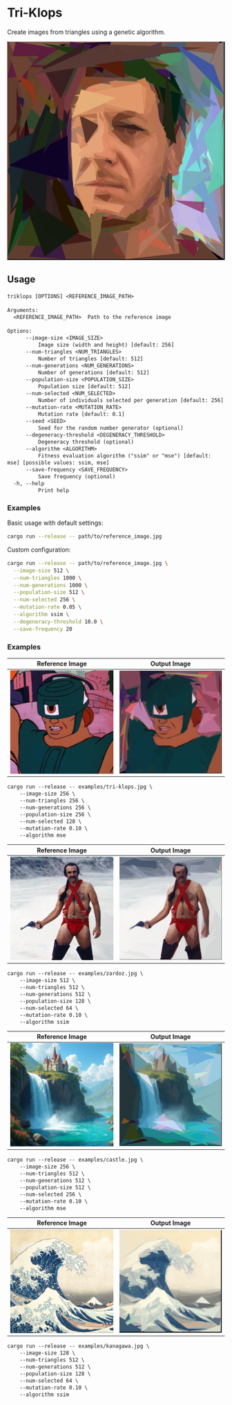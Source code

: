 # Tri-Klops

Create images from triangles using a genetic algorithm.

![Example](examples/kyle--alg_mse--rng_0--res_256--tri_512--gen_512--pop_512--sel_256--mut_0.10--deg_10.00.svg)

## Usage

```
triklops [OPTIONS] <REFERENCE_IMAGE_PATH>

Arguments:
  <REFERENCE_IMAGE_PATH>  Path to the reference image

Options:
      --image-size <IMAGE_SIZE>
          Image size (width and height) [default: 256]
      --num-triangles <NUM_TRIANGLES>
          Number of triangles [default: 512]
      --num-generations <NUM_GENERATIONS>
          Number of generations [default: 512]
      --population-size <POPULATION_SIZE>
          Population size [default: 512]
      --num-selected <NUM_SELECTED>
          Number of individuals selected per generation [default: 256]
      --mutation-rate <MUTATION_RATE>
          Mutation rate [default: 0.1]
      --seed <SEED>
          Seed for the random number generator (optional)
      --degeneracy-threshold <DEGENERACY_THRESHOLD>
          Degeneracy threshold (optional)
      --algorithm <ALGORITHM>
          Fitness evaluation algorithm ("ssim" or "mse") [default: mse] [possible values: ssim, mse]
      --save-frequency <SAVE_FREQUENCY>
          Save frequency (optional)
  -h, --help
          Print help
```

### Examples

Basic usage with default settings:

```bash
cargo run --release -- path/to/reference_image.jpg
```

Custom configuration:

```bash
cargo run --release -- path/to/reference_image.jpg \
  --image-size 512 \
  --num-triangles 1000 \
  --num-generations 1000 \
  --population-size 512 \
  --num-selected 256 \
  --mutation-rate 0.05 \
  --algorithm ssim \
  --degeneracy-threshold 10.0 \
  --save-frequency 20
```

### Examples

<table>
  <thead>
    <tr>
      <th>Reference Image</th>
      <th>Output Image</th>
    </tr>
  </thead>
  <tbody>
    <tr>
      <td>
          <img src="examples/tri-klops.jpg" alt="Reference Image">
      </td>
      <td>
          <img src="examples/mse_alg--0_rng--256_res--256_tri--256_gen--256_pop--128_sel--0.10_mut.svg" alt="Output Image" width="256">
      </td>
    </tr>
  </tbody>
</table>

```
cargo run --release -- examples/tri-klops.jpg \
    --image-size 256 \
    --num-triangles 256 \
    --num-generations 256 \
    --population-size 256 \
    --num-selected 128 \
    --mutation-rate 0.10 \
    --algorithm mse
```

<table>
  <thead>
    <tr>
      <th>Reference Image</th>
      <th>Output Image</th>
    </tr>
  </thead>
  <tbody>
    <tr>
      <td>
          <img src="examples/zardoz.jpg" alt="Reference Image">
      </td>
      <td>
          <img src="examples/zardoz--alg_ssim--rng_1734233597--res_512--tri_512--gen_512--pop_128--sel_64--mut_0.10--deg_0.00.svg" alt="Output Image" width="256">
      </td>
    </tr>
  </tbody>
</table>

```
cargo run --release -- examples/zardoz.jpg \
    --image-size 512 \
    --num-triangles 512 \
    --num-generations 512 \
    --population-size 128 \
    --num-selected 64 \
    --mutation-rate 0.10 \
    --algorithm ssim
```

<table>
  <thead>
    <tr>
      <th>Reference Image</th>
      <th>Output Image</th>
    </tr>
  </thead>
  <tbody>
    <tr>
      <td>
          <img src="examples/castle.jpg" alt="Reference Image">
      </td>
      <td>
          <img src="examples/castle--alg_mse--rng_0--res_256--tri_512--gen_512--pop_512--sel_256--mut_0.10--deg_0.00.svg" alt="Output Image" width="256">
      </td>
    </tr>
  </tbody>
</table>

```
cargo run --release -- examples/castle.jpg \
    --image-size 256 \
    --num-triangles 512 \
    --num-generations 512 \
    --population-size 512 \
    --num-selected 256 \
    --mutation-rate 0.10 \
    --algorithm mse
```

<table>
  <thead>
    <tr>
      <th>Reference Image</th>
      <th>Output Image</th>
    </tr>
  </thead>
  <tbody>
    <tr>
      <td>
          <img src="examples/kanagawa.jpg" alt="Reference Image">
      </td>
      <td>
          <img src="examples/kanagawa--alg_ssim--rng_1734196673--res_128--tri_512--gen_512--pop_128--sel_64--mut_0.10--deg_0.00.svg" alt="Output Image" width="256">
      </td>
    </tr>
  </tbody>
</table>

```
cargo run --release -- examples/kanagawa.jpg \
    --image-size 128 \
    --num-triangles 512 \
    --num-generations 512 \
    --population-size 128 \
    --num-selected 64 \
    --mutation-rate 0.10 \
    --algorithm ssim
```
